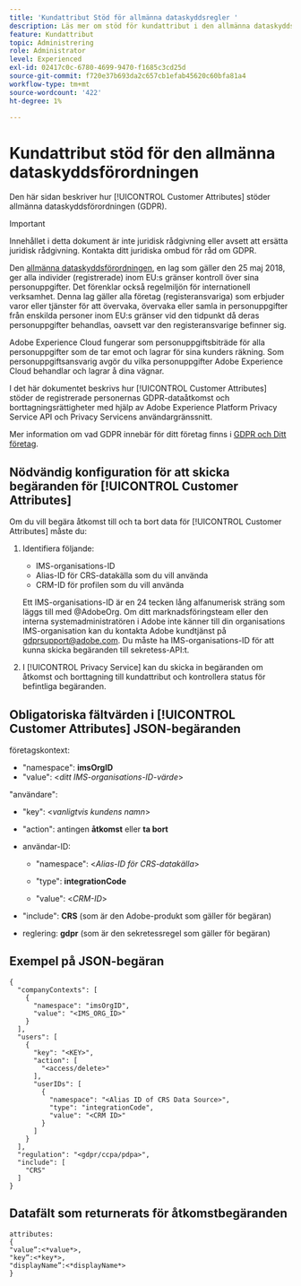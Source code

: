 ```yaml
---
title: 'Kundattribut Stöd för allmänna dataskyddsregler '
description: Läs mer om stöd för kundattribut i den allmänna dataskyddsförordningen
feature: Kundattribut
topic: Administrering
role: Administrator
level: Experienced
exl-id: 02417c0c-6780-4699-9470-f1685c3cd25d
source-git-commit: f720e37b693da2c657cb1efab45620c60bfa81a4
workflow-type: tm+mt
source-wordcount: '422'
ht-degree: 1%

---
```


# Kundattribut stöd för den allmänna dataskyddsförordningen

Den här sidan beskriver hur [!UICONTROL Customer Attributes] stöder allmänna dataskyddsförordningen (GDPR).

>[!IMPORTANT]
>
>Innehållet i detta dokument är inte juridisk rådgivning eller avsett att ersätta juridisk rådgivning. Kontakta ditt juridiska ombud för råd om GDPR.

Den [allmänna dataskyddsförordningen](https://business.adobe.com/privacy/general-data-protection-regulation.html), en lag som gäller den 25 maj 2018, ger alla individer (registrerade) inom EU:s gränser kontroll över sina personuppgifter. Det förenklar också regelmiljön för internationell verksamhet. Denna lag gäller alla företag (registeransvariga) som erbjuder varor eller tjänster för att övervaka, övervaka eller samla in personuppgifter från enskilda personer inom EU:s gränser vid den tidpunkt då deras personuppgifter behandlas, oavsett var den registeransvarige befinner sig.

Adobe Experience Cloud fungerar som personuppgiftsbiträde för alla personuppgifter som de tar emot och lagrar för sina kunders räkning. Som personuppgiftsansvarig avgör du vilka personuppgifter Adobe Experience Cloud behandlar och lagrar å dina vägnar.

I det här dokumentet beskrivs hur [!UICONTROL Customer Attributes] stöder de registrerade personernas GDPR-dataåtkomst och borttagningsrättigheter med hjälp av Adobe Experience Platform Privacy Service API och Privacy Servicens användargränssnitt.

Mer information om vad GDPR innebär för ditt företag finns i [GDPR och Ditt företag](https://business.adobe.com/privacy/general-data-protection-regulation.html).

## Nödvändig konfiguration för att skicka begäranden för [!UICONTROL Customer Attributes]

Om du vill begära åtkomst till och ta bort data för [!UICONTROL Customer Attributes] måste du:

1. Identifiera följande:

   * IMS-organisations-ID
   * Alias-ID för CRS-datakälla som du vill använda
   * CRM-ID för profilen som du vill använda

   Ett IMS-organisations-ID är en 24 tecken lång alfanumerisk sträng som läggs till med @AdobeOrg. Om ditt marknadsföringsteam eller den interna systemadministratören i Adobe inte känner till din organisations IMS-organisation kan du kontakta Adobe kundtjänst på gdprsupport@adobe.com. Du måste ha IMS-organisations-ID för att kunna skicka begäranden till sekretess-API:t.

1. I [!UICONTROL Privacy Service] kan du skicka in begäranden om åtkomst och borttagning till kundattribut och kontrollera status för befintliga begäranden.

## Obligatoriska fältvärden i [!UICONTROL Customer Attributes] JSON-begäranden

företagskontext:

* &quot;namespace&quot;: **imsOrgID**
* &quot;value&quot;: &lt;*ditt IMS-organisations-ID-värde*>

&quot;användare&quot;:

* &quot;key&quot;: &lt;*vanligtvis kundens namn*>

* &quot;action&quot;: antingen **åtkomst** eller **ta bort**

* användar-ID:

   * &quot;namespace&quot;: &lt;*Alias-ID för CRS-datakälla*>

   * &quot;type&quot;: **integrationCode**

   * &quot;value&quot;: &lt;*CRM-ID*>

* &quot;include&quot;: **CRS** (som är den Adobe-produkt som gäller för begäran)

* reglering: **gdpr** (som är den sekretessregel som gäller för begäran)

## Exempel på JSON-begäran

```
{
  "companyContexts": [
    {
      "namespace": "imsOrgID",
      "value": "<IMS_ORG_ID>"
    }
  ],
  "users": [
    {
      "key": "<KEY>",
      "action": [
        "<access/delete>"
      ],
      "userIDs": [
        {
          "namespace": "<Alias ID of CRS Data Source>",
          "type": "integrationCode",
          "value": "<CRM ID>"
        }
      ]
    }
  ],
  "regulation": "<gdpr/ccpa/pdpa>",
  "include": [
    "CRS"
  ]
}
```

## Datafält som returnerats för åtkomstbegäranden

```
attributes:
{
"value”:<*value*>,
"key”:<*key*>,
"displayName”:<*displayName*>
}
```
